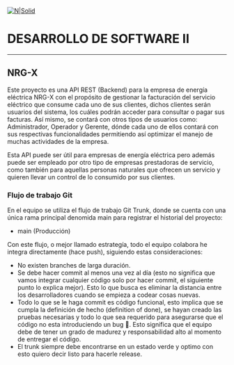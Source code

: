 [![N|Solid](https://soshace.com/wp-content/uploads/2021/01/879-png-3.png)](https://www.django-rest-framework.org/)

# DESARROLLO DE SOFTWARE II
-----------------------------------------------------------------------------------------------------

## NRG-X


Este proyecto es una API REST (Backend) para la empresa de energía eléctrica NRG-X con el propósito de gestionar la facturación del servicio eléctrico que consume cada uno de sus clientes, dichos clientes serán usuarios del sistema, los cuáles podrán acceder  para consultar o pagar sus facturas. Así mismo, se contará con otros tipos de usuarios como: Administrador, Operador y Gerente, dónde cada uno de ellos contará con sus respectivas funcionalidades permitiendo así optimizar el manejo de muchas actividades de la empresa.

Esta API puede ser útil para empresas de energía eléctrica pero además puede ser empleado por otro tipo de empresas prestadoras de servicio, como también para aquellas personas naturales que ofrecen un servicio y quieren llevar un control de lo consumido por sus clientes.

### Flujo de trabajo Git

En el equipo se utiliza el flujo de trabajo Git Trunk, donde se cuenta con una única rama principal denomida main para registrar el historial del proyecto:

- main (Producción)

Con este flujo, o mejor llamado estrategía, todo el equipo colabora he integra directamente (hace push), siguiendo estas consideraciones:

- No existen branches de larga duración. 
- Se debe hacer commit al menos una vez al día (esto no significa que vamos integrar cualquier código solo por hacer commit, el siguiente punto lo explica mejor). Esto lo que busca es eliminar la distancia entre los desarrolladores cuando se empieza a codear cosas nuevas.
- Todo lo que se le haga commit es código funcional, esto implica que se cumpla la definición de hecho (definition of done), se hayan creado las pruebas necesarias y todo lo que sea requerido para asegurarse que el código no esta introduciendo un bug 🐛. Esto significa que el equipo debe de tener un grado de madurez y responsabilidad alto al momento de entregar el código.
- El trunk siempre debe encontrarse en un estado verde y optimo con esto quiero decir listo para hacerle release.
